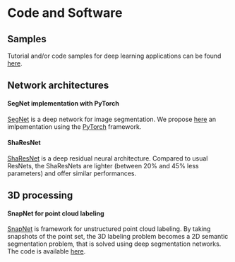 # Code and Software

## Samples
Tutorial and/or code samples for deep learning applications can be found [here](https://github.com/delta-onera/sample).

## Network architectures

#### SegNet implementation with PyTorch

[SegNet](http://mi.eng.cam.ac.uk/projects/segnet/) is a deep network for image segmentation.
We propose [here](https://github.com/delta-onera/segnet_pytorch) an imlpementation using the [PyTorch](pytorch.org) framework.

#### ShaResNet

[ShaResNet](https://github.com/aboulch/sharesnet) is a deep residual neural architecture.
Compared to usual ResNets, the ShaResNets are lighter (between 20% and 45% less parameters) and offer similar performances.

## 3D processing

#### SnapNet for point cloud labeling

[SnapNet](https://sites.google.com/view/boulch/publications/2017_3dor_pointclouds) is framework for unstructured point cloud labeling. By taking snapshots of the point set, the 3D labeling problem becomes a 2D semantic segmentation problem, that is solved using deep segmentation networks. The code is available [here](https://github.com/aboulch/sharesnet).
